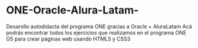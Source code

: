 # ONE-Oracle-Alura-Latam-
Desarollo autodidacta del programa ONE gracias a Oracle + AluraLatam 
Acá podrás encontrar todos los ejercicios que realizamos en el programa ONE G5 para crear páginas web usando HTML5 y CSS3
